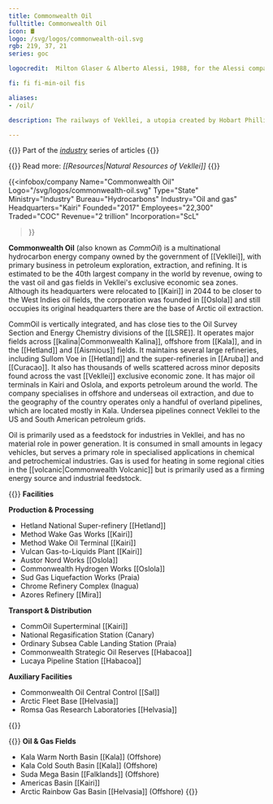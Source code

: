 ```yaml
---
title: Commonwealth Oil
fulltitle: Commonwealth Oil
icon: 🛢️
logo: /svg/logos/commonwealth-oil.svg
rgb: 219, 37, 21
series: goc

logocredit:  Milton Glaser & Alberto Alessi, 1988, for the Alessi company.

fi: fi fi-min-oil fis

aliases:
- /oil/

description: The railways of Vekllei, a utopia created by Hobart Phillips.

---
```

{{<note series>}}
 Part of the *[industry](/industry/)* series of articles
{{</note>}}

{{<note advice>}}
 Read more: *[[Resources|Natural Resources of Vekllei]]*
{{</note>}}

{{<infobox/company
	 Name="Commonwealth Oil"
	 Logo="/svg/logos/commonwealth-oil.svg"
	 Type="State"
	 Ministry="Industry"
	 Bureau="Hydrocarbons"
	 Industry="Oil and gas"
	 Headquarters="Kairi"
	 Founded="2017"
	 Employees="22,300"
	 Traded="COC"
	 Revenue="2 trillion"
	 Incorporation="ScL"
 >}}

<span class="fi fi-min-oil fis"></span>  **Commonwealth Oil** (also known as *CommOil*) is a multinational hydrocarbon energy company owned by the government of [[Vekllei]], with primary business in petroleum exploration, extraction, and refining. It is estimated to be the 40th largest company in the world by revenue, owing to the vast oil and gas fields in Vekllei's exclusive economic sea zones. Although its headquarters were relocated to [[Kairi]] in 2044 to be closer to the West Indies oil fields, the corporation was founded in [[Oslola]] and still occupies its original headquarters there are the base of Arctic oil extraction.

CommOil is vertically integrated, and has close ties to the Oil Survey Section and Energy Chemistry divisions of the [[LSRE]]. It operates major fields across [[kalina|Commonwealth Kalina]], offshore from [[Kala]], and in the [[Hetland]] and [[Aismious]] fields. It maintains several large refineries, including Sullom Voe in [[Hetland]] and the super-refineries in [[Aruba]] and [[Curacao]]. It also has thousands of wells scattered across minor deposits found across the vast [[Vekllei]] exclusive economic zone. It has major oil terminals in Kairi and Oslola, and exports petroleum around the world. The company specialises in offshore and underseas oil extraction, and due to the geography of the country operates only a handful of overland pipelines, which are located mostly in Kala. Undersea pipelines connect Vekllei to the US and South American petroleum grids.

Oil is primarily used as a feedstock for industries in Vekllei, and has no material role in power generation. It is consumed in small amounts in legacy vehicles, but serves a primary role in specialised applications in chemical and petrochemical industries. Gas is used for heating in some regional cities in the [[volcanic|Commonwealth Volcanic]] but is primarily used as a firming energy source and industrial feedstock.

{{<note>}}
**Facilities**

**Production & Processing**
* Hetland National Super-refinery [[Hetland]]
* Method Wake Gas Works [[Kairi]]
* Method Wake Oil Terminal [[Kairi]]
* Vulcan Gas-to-Liquids Plant [[Kairi]]
* Austor Nord Works [[Oslola]]
* Commonwealth Hydrogen Works [[Oslola]]
* Sud Gas Liquefaction Works (Praia)
* Chrome Refinery Complex (Inagua)
* Azores Refinery [[Mira]]

**Transport & Distribution**
* CommOil Superterminal [[Kairi]]
* National Regasification Station (Canary)
* Ordinary Subsea Cable Landing Station (Praia)
* Commonwealth Strategic Oil Reserves [[Habacoa]]
* Lucaya Pipeline Station [[Habacoa]]

**Auxiliary Facilities**
* Commonwealth Oil Central Control [[Sal]]
* Arctic Fleet Base [[Helvasia]]
* Romsa Gas Research Laboratories [[Helvasia]]


{{</note>}}

{{<note>}}
**Oil & Gas Fields**
* Kala Warm North Basin [[Kala]] (Offshore)
* Kala Cold South Basin [[Kala]] (Offshore)
* Suda Mega Basin [[Falklands]] (Offshore)
* Americas Basin [[Kairi]]
* Arctic Rainbow Gas Basin [[Helvasia]] (Offshore)
{{</note>}}
